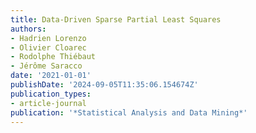 ```yaml
---
title: Data-Driven Sparse Partial Least Squares
authors:
- Hadrien Lorenzo
- Olivier Cloarec
- Rodolphe Thiébaut
- Jérôme Saracco
date: '2021-01-01'
publishDate: '2024-09-05T11:35:06.154674Z'
publication_types:
- article-journal
publication: '*Statistical Analysis and Data Mining*'
---
```

